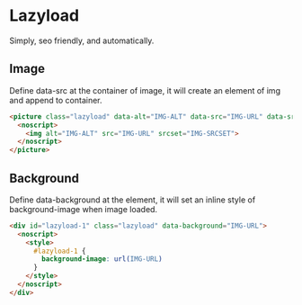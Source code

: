 # Lazyload

Simply, seo friendly, and automatically.

## Image

Define data-src at the container of image, it will create an element of img and append to container.

```html
<picture class="lazyload" data-alt="IMG-ALT" data-src="IMG-URL" data-srcset="IMG-SRCSET">
  <noscript>
    <img alt="IMG-ALT" src="IMG-URL" srcset="IMG-SRCSET">
  </noscript>
</picture>
```

## Background

Define data-background at the element, it will set an inline style of background-image when image loaded.

```html
<div id="lazyload-1" class="lazyload" data-background="IMG-URL">
  <noscript>
    <style>
      #lazyload-1 {
        background-image: url(IMG-URL)
      }
    </style>
  </noscript>
</div>
```
